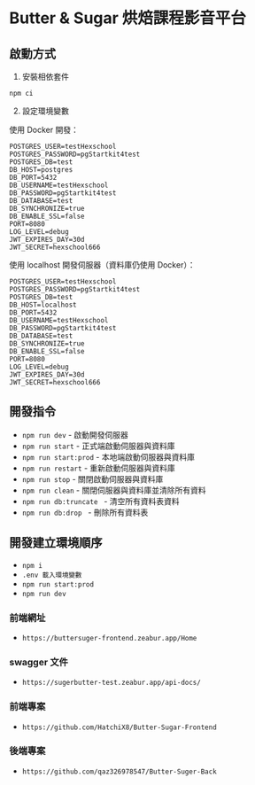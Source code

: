 # Butter & Sugar 烘焙課程影音平台

## 啟動方式

1. 安裝相依套件

```
npm ci
```

2. 設定環境變數

使用 Docker 開發：

```
POSTGRES_USER=testHexschool
POSTGRES_PASSWORD=pgStartkit4test
POSTGRES_DB=test
DB_HOST=postgres
DB_PORT=5432
DB_USERNAME=testHexschool
DB_PASSWORD=pgStartkit4test
DB_DATABASE=test
DB_SYNCHRONIZE=true
DB_ENABLE_SSL=false
PORT=8080
LOG_LEVEL=debug
JWT_EXPIRES_DAY=30d
JWT_SECRET=hexschool666
```

使用 localhost 開發伺服器（資料庫仍使用 Docker）：

```
POSTGRES_USER=testHexschool
POSTGRES_PASSWORD=pgStartkit4test
POSTGRES_DB=test
DB_HOST=localhost
DB_PORT=5432
DB_USERNAME=testHexschool
DB_PASSWORD=pgStartkit4test
DB_DATABASE=test
DB_SYNCHRONIZE=true
DB_ENABLE_SSL=false
PORT=8080
LOG_LEVEL=debug
JWT_EXPIRES_DAY=30d
JWT_SECRET=hexschool666
```

## 開發指令

- `npm run dev` - 啟動開發伺服器
- `npm run start` - 正式端啟動伺服器與資料庫
- `npm run start:prod` - 本地端啟動伺服器與資料庫
- `npm run restart` - 重新啟動伺服器與資料庫
- `npm run stop` - 關閉啟動伺服器與資料庫
- `npm run clean` - 關閉伺服器與資料庫並清除所有資料
- `npm run db:truncate ` - 清空所有資料表資料
- `npm run db:drop ` - 刪除所有資料表

## 開發建立環境順序

- `npm i`
- `.env 載入環境變數`
- `npm run start:prod`
- `npm run dev`

### 前端網址

- `https://buttersuger-frontend.zeabur.app/Home`

### swagger 文件

- `https://sugerbutter-test.zeabur.app/api-docs/`

### 前端專案

- `https://github.com/HatchiX8/Butter-Sugar-Frontend`

### 後端專案

- `https://github.com/qaz326978547/Butter-Suger-Back`
